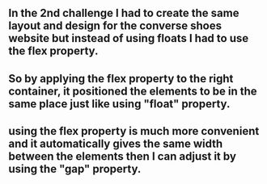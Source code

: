 ## In the 2nd challenge I had to create the same layout and design for the converse shoes website but instead of using floats I had to use the flex property.
## So by applying the flex property to the right container, it positioned the elements to be in the same place just like using "float" property.
## using the flex property is much more convenient and it automatically gives the same width between the elements then I can adjust it by using the "gap" property.